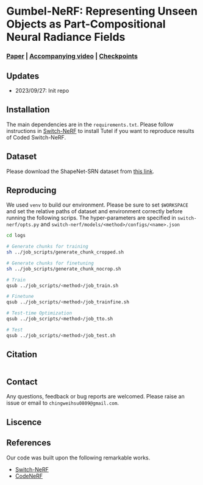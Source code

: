 # Gumbel-NeRF: Representing Unseen Objects as Part-Compositional Neural Radiance Fields 

### [Paper]() | [Accompanying video]() | [Checkpoints]()

## Updates

- 2023/09/27: Init repo

## Installation

The main dependencies are in the `requirements.txt`. Please follow instructions in [Switch-NeRF](https://github.com/MiZhenxing/Switch-NeRF/tree/main) to install Tutel if you want to reproduce results of Coded Switch-NeRF.

## Dataset
Please download the ShapeNet-SRN dataset from [this link](https://drive.google.com/drive/folders/1PsT3uKwqHHD2bEEHkIXB99AlIjtmrEiR).

## Reproducing
We used `venv` to build our environment. Please be sure to set `$WORKSPACE` and set the relative paths of dataset and environment correctly before running the following scrips. The hyper-parameters are specified in `switch-nerf/opts.py` and `switch-nerf/models/<method>/configs/<name>.json`
```bash
cd logs

# Generate chunks for training
sh ../job_scripts/generate_chunk_cropped.sh 

# Generate chunks for finetuning
sh ../job_scripts/generate_chunk_nocrop.sh 

# Train
qsub ../job_scripts/<method>/job_train.sh 

# Finetune
qsub ../job_scripts/<method>/job_trainfine.sh 

# Test-time Optimization
qsub ../job_scripts/<method>/job_tto.sh 

# Test
qsub ../job_scripts/<method>/job_test.sh 
```

## Citation

```bibtex

```

## Contact

Any questions, feedback or bug reports are welcomed. Please raise an issue or email to `chingweihsu0809@gmail.com`.

## Liscence


## References

Our code was built upon the following remarkable works.

* [Switch-NeRF](https://github.com/MiZhenxing/Switch-NeRF/tree/main)
* [CodeNeRF](https://github.com/wbjang/code-nerf/tree/main)